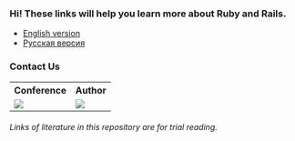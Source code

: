 ### Hi! These links will help you learn more about Ruby and Rails.

* <a href="https://github.com/Evshved/Ruby-Rails-theory/blob/master/EngVersion.md"> English version </a>
* <a href="https://github.com/Evshved/Ruby-Rails-theory/blob/master/RusVersion.md"> Русская версия </a>

### Contact Us 
<table>
  <tr>
    <th>Conference</th>
    <th>Author</th>
  </tr>
  <tr>
    <td><a href="https://telegram.me/rubylang"><img src="http://i-cdn.phonearena.com/images/article/52251-thumb/Telegram-secure-instant-messaging-app-review-encrypted-speed.jpg"></a></td>
    <td><a href="https://telegram.me/Eugene_Shved"><img src="https://pp.vk.me/c630931/v630931506/2ab56/L-7WQ-DfJrU.jpg"></a></td>
  </tr>
</table>

###### *Links of literature in this repository are for trial reading.*
